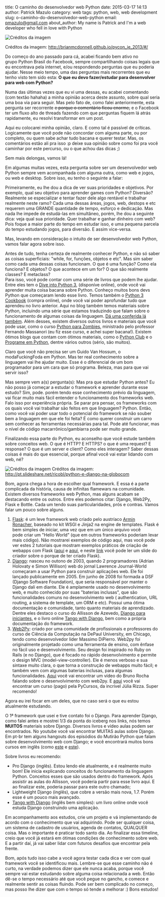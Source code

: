title: O caminho do desenvolvedor web Python
date: 2015-03-17 14:13
author: Patrick Mazulo
category: web
tags: python, web, web development
slug: o-caminho-do-desenvolvedor-web-python
email: pmazulo@gmail.com
about_author: My name is Patrick and I'm a web developer who fell in love with Python

![Créditos da imagem]({filename}/images/posts/dev_way2.png)

Créditos da imagem: http://brianmcdonnell.github.io/pycon_ie_2013/#/

Do começo do ano passado para cá, acabei ficando bem ativo no
grupo Python Brasil do Facebook, sempre compartilhando coisas legais que
eu encontrava pela internet, e/ou respondendo perguntas que eu poderia
ajudar. Nesse meio tempo, uma das perguntas mais recorrentes que eu
tenho visto tem sido esta: **O que eu devo fazer/estudar para
desenvolver para web com Python?**

Numa das últimas vezes que eu vi uma dessas, eu acabei comentando (com
textão hahaha) a minha opinião acerca deste assunto, sobre qual seria
uma boa via para seguir. Mas pelo fato de, como falei anteriormente,
esta pergunta ser recorrente ~~e porque o comentário ficou enorme,~~ e o
Facebook ter um fluxo alto de threads fazendo com que perguntas fiquem
lá atrás rapidamente, eu resolvi transformar em um post.

Aqui eu colocarei minha opinião, claro. E como tal é passível de
críticas. Logicamente que você pode não concordar com alguma parte, ou
por completo, ou quem sabe achar tudo bacana e querer testar. Mas, os
comentários estão ali pra isso :p deixe sua opinião sobre como foi pra
você caminhar por este percurso, ou o que achou das dicas ;)

Sem mais delongas, vamos lá!

Em algumas muitas vezes, esta pergunta sobre ser um desenvolvedor web
Python sempre vem acompanhada com alguma outra, como web e jogos, ou web
e desktop. Sobre isso, eu tenho o seguinte a falar:

Primeiramente, eu lhe dou a dica de ver suas prioridades e objetivos.
Por exemplo, qual seu objetivo para aprender games com Python? Diversão?
Realmente se especializar e tentar fazer dele algo rentável e trabalhar
realmente neste ramo? Cada uma dessas áreas, jogos, web, destops e etc
requerem uma GRANDE quantidade de tempo, esforço e dedicação. Mas nada
lhe impede de estudá-las em simultâneo, porém, lhe dou a seguinte dica:
veja qual sua prioridade. Quer trabalhar e ganhar dinheiro com web? Pois
foque a maior parte do tempo em estudar isso, e uma pequena parcela do
tempo estudando jogos, para diversão. E assim vice-versa.

Mas, levando em consideração o intuito de ser desenvolvedor web Python,
vamos falar agora sobre isso.

Antes de tudo, tenha certeza de realmente conhecer Python, e não só
saber as coisas superficiais: "while, for, funções, objetos e etc". Mas
sim saber como cada uma dessas coisas funcionam. O que é uma função?
Como ela funciona? E objetos? O que acontece em um for? O que são
realmente classes? E metaclass?  
Para isso, você pode contar com uma série de livros que podem lhe
ajudar. Entre eles tem o [Dive into Python
3](http://www.diveintopython3.net/), (disponíve online), onde você vai
aprender muita coisa bacana sobre Python. Conheço muitos bons devs
Python que começaram lendo esse livro. Temos também o [Python 3
Cookbook](http://shop.oreilly.com/product/0636920027072.do) (compra
online), onde você vai poder aprofundar tudo que aprendeu no livro
anterior. Aqui no blog também temos materiais sobre Python, incluindo
uma série que estamos traduzindo que falam sobre o funcionamento de
algumas coisas da linguagem. [Dá uma conferida lá
também](http://indacode.com/pythonista-intermediario/). Além desses,
existem diversos outros livros e materiais que você pode usar, como o
curso [Python para Zombies](http://pycursos.com/python-para-zumbis/),
ministrado pelo professor Fernando Massanori (eu fiz esse curso, e achei
super bacana!). Existem ótimos blogs que contam com ótimos materiais,
como o [Python Club](http://pythonclub.com.br/) e o [Programe em
Python](http://programeempython.blog.br/), dentre vários outros (sério,
são muitos).

Claro que você não precisa ser um Guido Van Hossum, o modaFuckingFoda em
Python. Mas ter real conhecimento sobre a linguagem vai lhe ajudar
muito. Esse é o diferencial de um bom programador para um cara que só
programa. Beleza, mas para que vai servir isso?

Mas sempre vem a(s) pergunta(s): Mas pra que estudar Python antes? Eu
não posso já começar a estudar o framework e aprender durante esse
estudo? Sim, pode. porém tendo esse conhecimento prévio da linguagem,
vai ficar muito mais fácil entender o funcionamento dos frameworks web.
Falo isso por experiência própria. Se parar pra pensar, os frameworks
com os quais você vai trabalhar são feitos em que linguagem? Python.
Então, como você vai poder usar todo o potencial do framework se não
souber bem a linguagem em que ele foi feita? É como querer construir um
carro sem conhecer as ferramentas necessárias para tal. Pode até
funcionar, mas o nível de código macarrônico/gambiarra pode ser muito
grande.

Finalizando essa parte do Python, eu aconselho que você estude também
sobre conceitos web. O que é HTTP? E HTTPS? o que é uma request? E
response? O que é um server e client? Como eles interagem? Saber dessas
coisas é mais do que essencial, porque afinal você vai estar lidando com
web, né?

![Créditos da imagem]({filename}/images/dev_way3.jpg)
Créditos da imagem: http://pt.slideshare.net/ricobl/python-e-django-na-globocom

Bom, agora chega a hora de escolher qual framework. E essa é a parte
complicada da história, causa de infinitas flamewars na comunidade.
Existem diversos frameworks web Python, mas alguns acabam se destacando
entre os outros. Entre eles podemos citar: Django, Web2Py, Flask e
Bottle. Cada um tendo suas particularidades, prós e contras. Vamos falar
um pouco sobre alguns.

1.  [Flask](http://flask.pocoo.org/docs/0.10/): é um leve framework web
    criado pelo austríaco [Armin
    Ronacher](https://github.com/mitsuhiko "Perfil GitHub"), baseado no
    kit WSGI e Jinja2 na engine de templates. Flask é bem simples de
    iniciar, uma vez que em um único arquivo você pode criar um "Hello
    World" (que em outros frameworks poderiam levar mais código). Não
    mostrarei exemplos de código aqui, mas você pode ver estes 2
    tutoriais que mostram exemplos práticos de criação de webapps com
    Flask
    ([aqui](https://stormpath.com/blog/build-a-flask-app-in-30-minutes/)
    e
    [aqui](https://realpython.com/blog/python/python-web-applications-with-flask-part-i/),
    e neste [link](http://mitsuhiko.pocoo.org/flask-pycon-2011.pdf) você
    pode ler um slide do criador sobre o porque de ter criado Flask).
2.  [Django](https://docs.djangoproject.com): nasceu no outono de 2003,
    quando 2 programadores (Adrian Holovaty e Simon Willison) web do
    jornal Lawrence Journal-World começaram a usar Python para construir
    aplicações web. Ele foi lançado publicamente em 2005. Em junho de
    2008 foi formada a DSF (Django Software Foundation), que seria
    responsável por manter o Django dali em diante. Ele é amplamente
    usado no desenvolvimento web, e muito conhecido por suas "baterias
    inclusas", que são funcionalidades comuns no desenvolvimento web (
    authentication, URL routing, a sistema de template, um ORM e etc).
    Possui uma ótima documentação e comunidade, tanto quanto materiais
    de aprendizado. Dentre eles destaco o curso do Allisson de Azevedo,
    [Django para iniciantes](https://www.youtube.com/playlist?list=PLfkVgm8720kzm6fmTekjtKyFcppyD4Ubd),
    e o livro online [Tango with Django](www.tangowithdjango.com/book17/), bem como a própria
    documentação do framework.
3.  [Web2Py](http://www.web2py.com/init/default/documentation): criado
    por uma comunidade de profissionais e professores do curso de
    Ciência da Computação na DePaul University, em Chicago, tendo como
    desenvolvedor lider Massimo DiPierro. Web2py foi originalmente
    projetado como uma ferramenta de ensino, com ênfase no fácil uso
    e desenvolvimento. Seu design foi inspirado no Ruby on Rails (e no
    Django), que é focado no rápido desenvolvimento e permite o design
    MVC (model-view-controller). Ele é menos verboso e sua sintaxe muito
    clara, o que torna a construção de webapps muito fácil; e também vem
    com algumas baterias inclusas, para algumas funcionalidades.
    [Aqui](https://www.youtube.com/watch?v=6h73Tkco4pY) você vai
    encontrar um vídeo do Bruno Rocha falando sobre o desenvolvimento
    com web2py. E
    [aqui](http://pycursos.com/desenvolvimento-agil-para-web-com-web2py/)
    você vai encontrar um curso (pago) pela PyCursos, da incrível
    Júlia Rizza. Super recomendo!

Agora eu irei focar em um deles, que no caso será o que eu estou
atualmente estudando.

O 1ª framework que usei e tive contato foi o Django. Para aprender
Django, como falei antes e mostrei 1/3 da ponta do iceberg nos links,
nós temos **MUITOS** materiais sobre Django. Diversos livros e vídeo
aulas podem ser encontrados. No youtube você vai encontrar MUITAS aulas
sobre Django. Em pt-br tem alguns hangouts dos episódios do Mutirão
Python que falam sobre desenvolvimento web com Django; e você encontrará
muitos bons cursos em inglês (como
[este](https://www.youtube.com/playlist?list=PLEsfXFp6DpzT5veidCTZ1mQriBX0Mu2LF) e
[este](https://www.youtube.com/playlist?list=PLEsfXFp6DpzRgedo9IzmcpXYoSeDg29Tx)).

Sobre livros eu recomendo:

-   Pro Django (inglês). Estou lendo ele atualmente, e é realmente muito
    bom! Ele inicia explicando conceitos do funcionamento da
    linguagem Python. Conceitos esses que são usados dentro
    do framework. Após assistir as aulas do Allisson, você poderia
    partir para esse livro aqui. E ao finalizar este, poderia passar
    para este outro chamado;
-   Lightweight Django (inglês), que cobre a versão mais nova, 1.7.
    Porém esse é um pouco mais avançado.
-   [Tango with Django](www.tangowithdjango.com/book17/) (inglês bem
    simples): um livro online onde você estuda Django construindo
    uma aplicação.

Em acompanhamento aos estudos, crie um projeto e vá implementando de
acordo com o conhecimento que vai adquirindo. Pode ser qualquer coisa,
um sistema de cadastro de usuários, agenda de contatos, QUALQUER coisa.
Mas o importante é praticar todo santo dia. Ao finalizar essa timeline,
creio que você já estará em ótimas condições de conhecimento sobre web.
E a partir daí, já vai saber lidar com futuros desafios que encontrar
pela frente.

Bom, após tudo isso cabe a você agora testar cada dica e ver com qual
framework você se identificou mais. Lembre-se que esse caminho não é
curto, na verdade podemos dizer que ele nunca acaba, porque você sempre
vai estar estudando sobre alguma coisa relacionada a web. Então dê-se o
tempo necessário até que você pegue no gancho, e comece e realmente
sentir as coisas fluindo. Pode ser bem complicado no começo, mas posso
lhe dizer que com o tempo só tende a melhorar :) Bons estudos!
